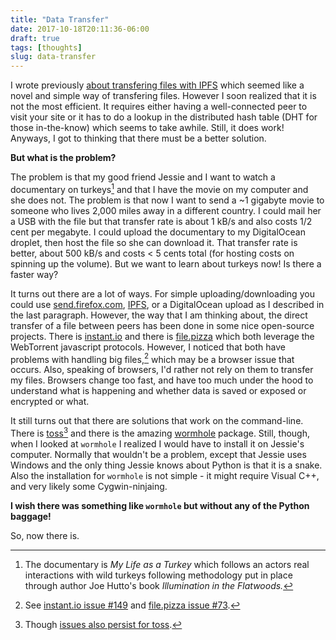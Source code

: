 ```yaml
---
title: "Data Transfer"
date: 2017-10-18T20:11:36-06:00
draft: true
tags: [thoughts]
slug: data-transfer
---
```


I wrote previously [about transfering files with IPFS](/ipfs-transfering/) which
seemed like a novel and simple way of transfering files. However I soon realized
that it is not the most efficient. It requires either having a well-connected
peer to visit your site or it has to do a lookup in the distributed hash table
(DHT for those in-the-know) which seems to take
awhile. Still, it does work! Anyways, I got to thinking that there must be
a better solution. 

**But what is the problem?**

The problem is that my good friend Jessie and I want to watch a documentary on
turkeys[^turkey] and that I have the movie on my computer and she does not. The problem
is that now I want to send a ~1 gigabyte movie to someone who 
lives 2,000 miles away in a different country. I could mail her a USB with the
file but that transfer rate is about 1 kB/s and also costs 1/2 cent per megabyte.
I could upload the documentary to my DigitalOcean droplet, then host the file so
she can download it. That transfer rate is better, about 500 kB/s and costs
< 5 cents total (for hosting costs on spinning up the volume). But we want to
learn about turkeys now! Is there a faster way?

It turns out there are a lot of ways. For simple uploading/downloading you could use [send.firefox.com](https://send.firefox.com/), [IPFS](/ipfs-transfering/), or a DigitalOcean upload as I described in the last paragraph. However, the way that I am thinking about, the 
direct transfer of a file between peers has been done in some nice open-source projects. There is [instant.io](https://instant.io/) and there is [file.pizza](https://file.pizza/) which both leverage the WebTorrent javascript protocols. However, I noticed that both have problems with handling big files,[^1] which may be a browser issue that occurs. Also, speaking of browsers, I'd rather not rely on them to transfer my files. Browsers change too fast, and have too much under the hood to understand what is happening and whether data is saved or exposed or encrypted or what.

It still turns out that there are solutions that work on the command-line. There is [toss](https://github.com/zerotier/toss)[^2] and there is the amazing [wormhole](https://github.com/warner/magic-wormhole) package. Still, though, when I looked at `wormhole` I realized I would have to install it on Jessie's computer. Normally that wouldn't be a problem, except that Jessie uses Windows and the only thing Jessie knows about Python is that it is a snake. Also the installation for `wormhole` is not simple - it might require Visual C++, and very likely some Cygwin-ninjaing. 

**I wish there was something like `wormhole` but without any of the Python baggage!**

So, now there is.

[^turkey]: The documentary is *My Life as a Turkey* which follows an actors real interactions with wild turkeys following methodology put in place through author Joe Hutto's book *Illumination in the Flatwoods.*

[^1]: See [instant.io issue #149](https://github.com/webtorrent/instant.io/issues/149) and [file.pizza issue #73](https://github.com/kern/filepizza/issues/73).

[^2]: Though [issues also persist for toss](https://github.com/zerotier/toss/issues/2).
